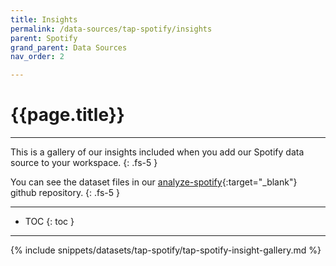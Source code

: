 ```yaml
---
title: Insights
permalink: /data-sources/tap-spotify/insights
parent: Spotify
grand_parent: Data Sources
nav_order: 2

---
```


# {{page.title}}

---

This is a gallery of our insights included when you add our Spotify data source to your workspace.
{: .fs-5 }

You can see the dataset files in our [analyze-spotify](https://github.com/Matatika/analyze-spotify){:target="_blank"} github repository.
{: .fs-5 }

---

- TOC
{: toc }

---

{% include snippets/datasets/tap-spotify/tap-spotify-insight-gallery.md %}
